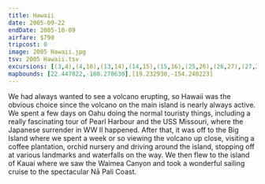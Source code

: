 ```yaml
---
title: Hawaii
date: 2005-09-22
endDate: 2005-10-09
airfare: $790
tripcost: 0
image: 2005 Hawaii.jpg
tsv: 2005 Hawaii.tsv
excursions: [(3,4),(4,10),(13,14),(14,15),(15,16),(25,26),(26,27),(27,29)]
mapbounds: [22.447822,-160.270630],[19.232930,-154.240223]
---
```


We had always wanted to see a volcano erupting, so Hawaii was the obvious choice since the volcano on the main island is nearly always active. We spent a few days on Oahu doing the normal touristy things, including a really fascinating tour of Pearl Harbour and the USS Missouri, where the Japanese surrender in WW II happened. After that, it was off to the Big Island where we spent a week or so viewing the volcano up close, visiting a coffee plantation, orchid nursery and driving around the island, stopping off at various landmarks and waterfalls on the way. We then flew to the island of Kauai where we saw the Waimea Canyon and took a wonderful sailing cruise to the spectacular Nā Pali Coast.

